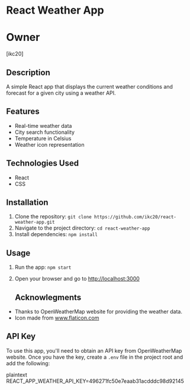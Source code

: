 # React Weather App
# Owner
[ikc20]
## Description

A simple React app that displays the current weather conditions and forecast for a given city using a weather API.

## Features

- Real-time weather data
- City search functionality
- Temperature in Celsius
- Weather icon representation

## Technologies Used

- React
- CSS 

## Installation

1. Clone the repository: `git clone https://github.com/ikc20/react-weather-app.git`
2. Navigate to the project directory: `cd react-weather-app`
3. Install dependencies: `npm install`

## Usage

1. Run the app: `npm start`
2. Open your browser and go to [http://localhost:3000](http://localhost:3000)

   ## Acknowlegments 
- Thanks to OpenWeatherMap website for providing the weather data.
- Icon made from www.flaticon.com

## API Key

To use this app, you'll need to obtain an API key from OpenWeatherMap website. Once you have the key, create a `.env` file in the project root and add the following:

plaintext
REACT_APP_WEATHER_API_KEY=496271fc50e7eaab31acdddc98d92145

